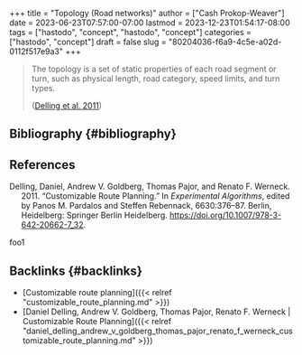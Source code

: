+++
title = "Topology (Road networks)"
author = ["Cash Prokop-Weaver"]
date = 2023-06-23T07:57:00-07:00
lastmod = 2023-12-23T01:54:17-08:00
tags = ["hastodo", "concept", "hastodo", "concept"]
categories = ["hastodo", "concept"]
draft = false
slug = "80204036-f6a9-4c5e-a02d-0112f517e9a3"
+++

> The topology is a set of static properties of each road segment or turn, such as physical length, road category, speed limits, and turn types.
>
> (<a href="#citeproc_bib_item_1">Delling et al. 2011</a>)


## Bibliography {#bibliography}

## References

<style>.csl-entry{text-indent: -1.5em; margin-left: 1.5em;}</style><div class="csl-bib-body">
  <div class="csl-entry"><a id="citeproc_bib_item_1"></a>Delling, Daniel, Andrew V. Goldberg, Thomas Pajor, and Renato F. Werneck. 2011. “Customizable Route Planning.” In <i>Experimental Algorithms</i>, edited by Panos M. Pardalos and Steffen Rebennack, 6630:376–87. Berlin, Heidelberg: Springer Berlin Heidelberg. <a href="https://doi.org/10.1007/978-3-642-20662-7_32">https://doi.org/10.1007/978-3-642-20662-7_32</a>.</div>
</div>

foo1


## Backlinks {#backlinks}

-   [Customizable route planning]({{< relref "customizable_route_planning.md" >}})
-   [Daniel Delling, Andrew V. Goldberg, Thomas Pajor, Renato F. Werneck | Customizable Route Planning]({{< relref "daniel_delling_andrew_v_goldberg_thomas_pajor_renato_f_werneck_customizable_route_planning.md" >}})
